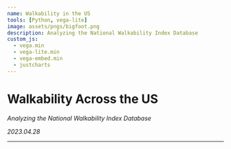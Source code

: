 ```yaml
---
name: Walkability in the US
tools: [Python, vega-lite]
image: assets/pngs/bigfoot.png
description: Analyzing the National Walkability Index Database
custom_js:
  - vega.min
  - vega-lite.min
  - vega-embed.min
  - justcharts
---
```


# Walkability Across the US

_Analyzing the National Walkability Index Database_

_2023.04.28_

---

